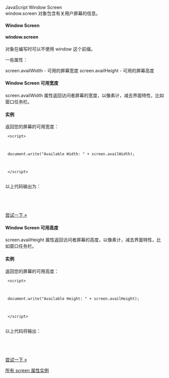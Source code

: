  JavaScript Window Screen  
window.screen 对象包含有关用户屏幕的信息。

 

#### Window Screen

 

#### window.screen

对象在编写时可以不使用 window 这个前缀。

 一些属性：

 
screen.availWidth - 可用的屏幕宽度
 screen.availHeight - 可用的屏幕高度
 


#### Window Screen 可用宽度

 screen.availWidth 属性返回访问者屏幕的宽度，以像素计，减去界面特性，比如窗口任务栏。

  
#### 实例

 返回您的屏幕的可用宽度：

 
```
 <script>



 document.write("Available Width: " + screen.availWidth);



 </script> 


```
 以上代码输出为：

 
```
 



```
 

[尝试一下 »](http://www.w3cschool.cc/try/try.php?filename=tryjs_screen_availwidth) 

 



#### Window Screen 可用高度

 screen.availHeight 属性返回访问者屏幕的高度，以像素计，减去界面特性，比如窗口任务栏。

  
#### 实例

 返回您的屏幕的可用高度：

 
```
 <script>



 document.write("Available Height: " + screen.availHeight);



 </script> 


```
 以上代码将输出：

 
```
 



```
 

[尝试一下 »](http://www.w3cschool.cc/try/try.php?filename=tryjs_screen_availheight) 

 [所有 screen 属性实例](http://www.w3cschool.cc/try/try.php?filename=tryjs_screen_all)

 

